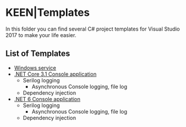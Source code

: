 # KEEN|Templates

In this folder you can find several C# project templates for Visual Studio 2017 to make your life easier.

## List of Templates

- [Windows service](https://github.com/KeenMate/fluently-projects/Project%20templates/Windows%20Service)
- [.NET Core 3.1 Console application](
https://github.com/KeenMate/fluently-projects/tree/master/Project%20Templates/DotNetCore%20Console%20App/dotnet_core_3_1)
	- Serilog logging
		+ Asynchronous Console logging, file log
	- Dependency injection
- [.NET 6 Console application](https://github.com/KeenMate/fluently-projects/tree/master/Project%20Templates/DotNetCore%20Console%20App/dotnet_6)
	- Serilog logging
		+ Asynchronous Console logging, file log
	- Dependency injection